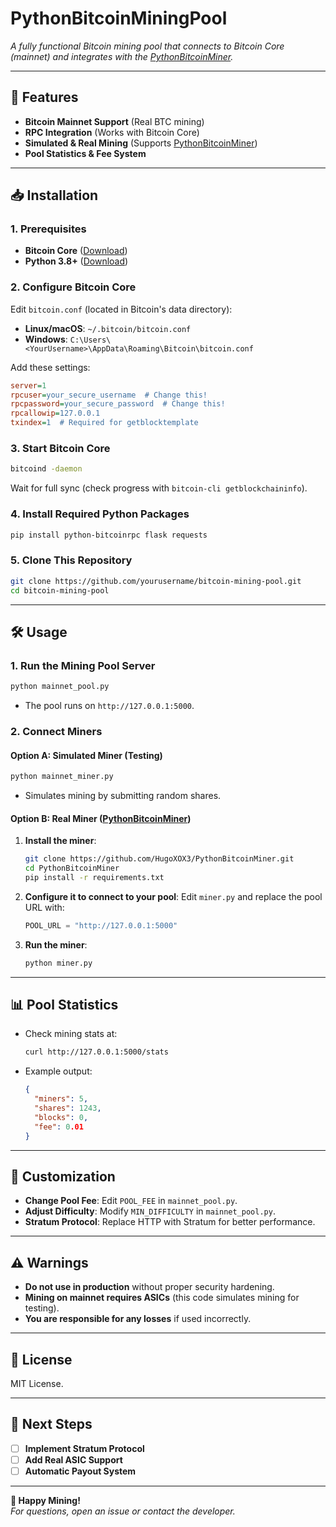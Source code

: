 # PythonBitcoinMiningPool

*A fully functional Bitcoin mining pool that connects to Bitcoin Core (mainnet) and integrates with the [PythonBitcoinMiner](https://github.com/HugoXOX3/PythonBitcoinMiner).*  

---

## **🚀 Features**
- **Bitcoin Mainnet Support** (Real BTC mining)  
- **RPC Integration** (Works with Bitcoin Core)  
- **Simulated & Real Mining** (Supports [PythonBitcoinMiner](https://github.com/HugoXOX3/PythonBitcoinMiner))  
- **Pool Statistics & Fee System**  

---

## **📥 Installation**
### **1. Prerequisites**
- **Bitcoin Core** ([Download](https://bitcoincore.org/en/download/))  
- **Python 3.8+** ([Download](https://www.python.org/downloads/))  

### **2. Configure Bitcoin Core**
Edit `bitcoin.conf` (located in Bitcoin's data directory):  
- **Linux/macOS**: `~/.bitcoin/bitcoin.conf`  
- **Windows**: `C:\Users\<YourUsername>\AppData\Roaming\Bitcoin\bitcoin.conf`  

Add these settings:
```ini
server=1
rpcuser=your_secure_username  # Change this!
rpcpassword=your_secure_password  # Change this!
rpcallowip=127.0.0.1
txindex=1  # Required for getblocktemplate
```

### **3. Start Bitcoin Core**
```sh
bitcoind -daemon
```
Wait for full sync (check progress with `bitcoin-cli getblockchaininfo`).  

### **4. Install Required Python Packages**
```sh
pip install python-bitcoinrpc flask requests
```

### **5. Clone This Repository**
```sh
git clone https://github.com/yourusername/bitcoin-mining-pool.git
cd bitcoin-mining-pool
```

---

## **🛠️ Usage**
### **1. Run the Mining Pool Server**
```sh
python mainnet_pool.py
```
- The pool runs on `http://127.0.0.1:5000`.  

### **2. Connect Miners**
#### **Option A: Simulated Miner (Testing)**
```sh
python mainnet_miner.py
```
- Simulates mining by submitting random shares.  

#### **Option B: Real Miner ([PythonBitcoinMiner](https://github.com/HugoXOX3/PythonBitcoinMiner))**
1. **Install the miner**:
   ```sh
   git clone https://github.com/HugoXOX3/PythonBitcoinMiner.git
   cd PythonBitcoinMiner
   pip install -r requirements.txt
   ```
2. **Configure it to connect to your pool**:
   Edit `miner.py` and replace the pool URL with:
   ```python
   POOL_URL = "http://127.0.0.1:5000"
   ```
3. **Run the miner**:
   ```sh
   python miner.py
   ```

---

## **📊 Pool Statistics**
- Check mining stats at:  
  ```sh
  curl http://127.0.0.1:5000/stats
  ```
- Example output:
  ```json
  {
    "miners": 5,
    "shares": 1243,
    "blocks": 0,
    "fee": 0.01
  }
  ```

---

## **🔧 Customization**
- **Change Pool Fee**: Edit `POOL_FEE` in `mainnet_pool.py`.  
- **Adjust Difficulty**: Modify `MIN_DIFFICULTY` in `mainnet_pool.py`.  
- **Stratum Protocol**: Replace HTTP with Stratum for better performance.  

---

## **⚠️ Warnings**
- **Do not use in production** without proper security hardening.  
- **Mining on mainnet requires ASICs** (this code simulates mining for testing).  
- **You are responsible for any losses** if used incorrectly.  

---

## **📜 License**
MIT License.  

---

## **🚀 Next Steps**
- [ ] **Implement Stratum Protocol**  
- [ ] **Add Real ASIC Support**  
- [ ] **Automatic Payout System**  

---

**🎉 Happy Mining!**  
*For questions, open an issue or contact the developer.*

